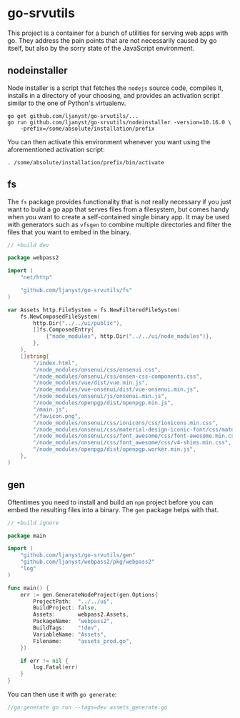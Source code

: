 go-srvutils
===========

This project is a container for a bunch of utilities for serving web apps with
go. They address the pain points that are not necessarily caused by go itself,
but also by the sorry state of the JavaScript environment.

nodeinstaller
-------------

Node installer is a script that fetches the `nodejs` source code, compiles it,
installs in a directory of your choosing, and provides an activation script
similar to the one of Python's virtualenv.

    go get github.com/ljanyst/go-srvutils/...
    go run github.com/ljanyst/go-srvutils/nodeinstaller -version=10.16.0 \
        -prefix=/some/absolute/installation/prefix

You can then activate this environment whenever you want using the
aforementioned activation script:

    . /some/absolute/installation/prefix/bin/activate

fs
--

The `fs` package provides functionality that is not really necessary if you just
want to build a go app that serves files from a filesystem, but comes handy when
you want to create a self-contained single binary app. It may be used with
generators such as `vfsgen` to combine multiple directories and filter the files
that you want to embed in the binary.

```go
// +build dev

package webpass2

import (
	"net/http"

	"github.com/ljanyst/go-srvutils/fs"
)

var Assets http.FileSystem = fs.NewFilteredFileSystem(
	fs.NewComposedFileSystem(
		http.Dir("../../ui/public"),
		[]fs.ComposedEntry{
			{"node_modules", http.Dir("../../ui/node_modules")},
		},
	),
	[]string{
		"/index.html",
		"/node_modules/onsenui/css/onsenui.css",
		"/node_modules/onsenui/css/onsen-css-components.css",
		"/node_modules/vue/dist/vue.min.js",
		"/node_modules/vue-onsenui/dist/vue-onsenui.min.js",
		"/node_modules/onsenui/js/onsenui.min.js",
		"/node_modules/openpgp/dist/openpgp.min.js",
		"/main.js",
		"/favicon.png",
		"/node_modules/onsenui/css/ionicons/css/ionicons.min.css",
		"/node_modules/onsenui/css/material-design-iconic-font/css/material-design-iconic-font.min.css",
		"/node_modules/onsenui/css/font_awesome/css/font-awesome.min.css",
		"/node_modules/onsenui/css/font_awesome/css/v4-shims.min.css",
		"/node_modules/openpgp/dist/openpgp.worker.min.js",
	},
)
```

gen
---

Oftentimes you need to install and build an `npm` project before you can embed
the resulting files into a binary. The `gen` package helps with that.

```go
// +build ignore

package main

import (
	"github.com/ljanyst/go-srvutils/gen"
	"github.com/ljanyst/webpass2/pkg/webpass2"
	"log"
)

func main() {
	err := gen.GenerateNodeProject(gen.Options{
		ProjectPath:  "../../ui",
		BuildProject: false,
		Assets:       webpass2.Assets,
		PackageName:  "webpass2",
		BuildTags:    "!dev",
		VariableName: "Assets",
		Filename:     "assets_prod.go",
	})

	if err != nil {
		log.Fatal(err)
	}
}
```

You can then use it with `go generate`:

```go
//go:generate go run --tags=dev assets_generate.go
```
